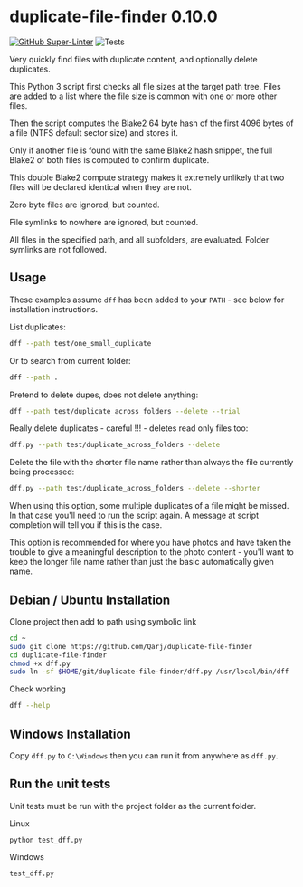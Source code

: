 # duplicate-file-finder 0.10.0

[![GitHub Super-Linter](https://github.com/Qarj/duplicate-file-finder/workflows/Lint%20Code%20Base/badge.svg)](https://github.com/marketplace/actions/super-linter)
![Tests](https://github.com/Qarj/duplicate-file-finder/workflows/Tests/badge.svg)

Very quickly find files with duplicate content, and optionally delete duplicates.

This Python 3 script first checks all file sizes at the target path tree.
Files are added to a list where the file size is common with one or more other files.

Then the script computes the Blake2 64 byte hash of the first 4096 bytes of a file (NTFS default sector size) and stores it.

Only if another file is found with the same Blake2 hash snippet, the full Blake2 of both files is computed to confirm duplicate.

This double Blake2 compute strategy makes it extremely unlikely that two files will be declared identical when they are not.

Zero byte files are ignored, but counted.

File symlinks to nowhere are ignored, but counted.

All files in the specified path, and all subfolders, are evaluated. Folder symlinks are not followed.

## Usage

These examples assume `dff` has been added to your `PATH` - see below for installation instructions.

List duplicates:

```sh
dff --path test/one_small_duplicate
```

Or to search from current folder:

```sh
dff --path .
```

Pretend to delete dupes, does not delete anything:

```sh
dff --path test/duplicate_across_folders --delete --trial
```

Really delete duplicates - careful !!! - deletes read only files too:

```sh
dff.py --path test/duplicate_across_folders --delete
```

Delete the file with the shorter file name rather than always the file currently being processed:

```sh
dff.py --path test/duplicate_across_folders --delete --shorter
```

When using this option, some multiple duplicates of a file might be missed. In that case you'll need to run
the script again. A message at script completion will tell you if this is the case.

This option is recommended for where you have photos and have taken the trouble to give a meaningful description
to the photo content - you'll want to keep the longer file name rather than just the basic automatically given name.

## Debian / Ubuntu Installation

Clone project then add to path using symbolic link

```sh
cd ~
sudo git clone https://github.com/Qarj/duplicate-file-finder
cd duplicate-file-finder
chmod +x dff.py
sudo ln -sf $HOME/git/duplicate-file-finder/dff.py /usr/local/bin/dff
```

Check working

```sh
dff --help
```

## Windows Installation

Copy `dff.py` to `C:\Windows` then you can run it from anywhere as `dff.py`.

## Run the unit tests

Unit tests must be run with the project folder as the current folder.

Linux

```
python test_dff.py
```

Windows

```
test_dff.py
```
